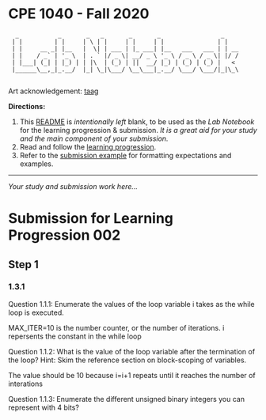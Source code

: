 # CPE 1040 - Fall 2020
```
  _           _       _   _       _       _                 _    
 | |         | |     | \ | |     | |     | |               | |   
 | |     __ _| |__   |  \| | ___ | |_ ___| |__   ___   ___ | | __
 | |    / _` | '_ \  | . ` |/ _ \| __/ _ \ '_ \ / _ \ / _ \| |/ /
 | |___| (_| | |_) | | |\  | (_) | ||  __/ |_) | (_) | (_) |   < 
 |______\__,_|_.__/  |_| \_|\___/ \__\___|_.__/ \___/ \___/|_|\_\
                                                                                                                      
```
Art acknowledgement: [taag](http://patorjk.com/software/taag/)

**Directions:** 
1. This [README](README.md) is _intentionally left_ blank, to be used as the _Lab Notebook_ for the learning progression & submission. _It is a great aid for your study and the main component of your submission._
2. Read and follow the [learning progression](learning-progression.md).
3. Refer to the [submission example](submission-example.md) for formatting expectations and examples. 
---

_Your study and submission work here..._
# Submission for Learning Progression 002

## Step 1

### 1.3.1
  Question 1.1.1: Enumerate the values of the loop variable i takes as the while loop is executed.
  
  MAX_ITER=10 is the number counter, or the number of iterations. i repersents the constant in the while loop
  
  Question 1.1.2: What is the value of the loop variable after the termination of the loop? Hint: Skim the reference section on block-scoping of variables.
  
  The value should be 10 because i=i+1 repeats until it reaches the number of interations
  
  Question 1.1.3: Enumerate the different unsigned binary integers you can represent with 4 bits?
  
  
  
  
  
  
